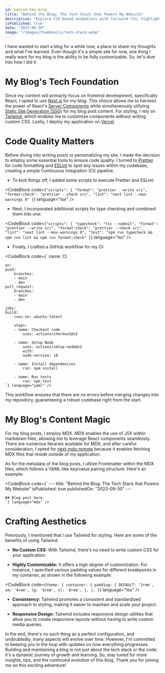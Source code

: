 ```yaml
---
id: behind-the-blog
title: "Behind the Blog: The Tech Stack that Powers My Website"
description: "Explore CSS-based animations with Tailwind CSS, highlighting the advantages of CSS over JavaScript for web animations, including performance and accessibility benefits."
isPublished: true
date: "2023-08-30"
image: "/images/thumbnails/tech-stack.webp"
---
```


I have wanted to start a blog for a while now, a place to share my thoughts and what I've learned. Even though it's a simple site for now, one thing I really want for my blog is the ability to be fully customizable. So, let's dive into how I did it:

# My Blog's Tech Foundation

Since my content will primarily focus on frontend development, specifically React, I opted to use [Next.js](https://nextjs.org/) for my blog. This choice allows me to harness the power of React's [Server Components](https://nextjs.org/docs/app/building-your-application/rendering/server-components) while simultaneously utilizing [Static Site Generation (SSG)](https://nextjs.org/docs/pages/building-your-application/rendering/static-site-generation) for my blog post content. For styling, I rely on [Tailwind](https://tailwindcss.com/), which enables me to customize components without writing custom CSS. Lastly, I deploy my application on [Vercel](https://vercel.com/).

# Code Quality Matters

Before diving into writing posts or personalizing my site, I made the decision to employ some essential tools to ensure code quality. I turned to [Prettier](https://prettier.io/) for code formatting and [ESLint](https://eslint.org/) to spot any issues within my codebase, creating a simple Continuous Integration (CI) pipeline.

- To kick things off, I added some scripts to execute Prettier and ESLint:

<CodeBlock code={`
     "scripts": {
        "format": "prettier --write src",
        "format:check": "prettier --check src",
        "lint": "next lint --max-warnings 0"
    }
    `} language="tsx" />

- Next, I incorporated additional scripts for type checking and combined them into one:

<CodeBlock code={`
      "scripts": {
        "typecheck": "tsc --noEmit",
        "format": "prettier --write src",
        "format:check": "prettier --check src",
        "lint": "next lint --max-warnings 0",
        "test": "npm run typecheck && npm run lint && npm run format:check"
    }
    `} language="tsx" />

- Finally, I crafted a GitHub workflow for my CI:

<CodeBlock code={`
    name: CI

    on:
    push:
        branches:
        - main
        - dev
    pull_request:
        branches:
        - main
        - dev

    jobs:
    build:
        runs-on: ubuntu-latest

        steps:
        - name: Checkout code
            uses: actions/checkout@v2

        - name: Setup Node
            uses: actions/setup-node@v2
            with:
            node-version: 18

        - name: Install dependencies
            run: npm install

        - name: Run tests
            run: npm test
    `} language="yaml" />

This workflow ensures that there are no errors before merging changes into my repository, guaranteeing a robust codebase right from the start.

# My Blog's Content Magic

For my blog posts, I employ MDX. MDX enables the use of JSX within markdown files, allowing me to leverage React components seamlessly. There are numerous libraries available for MDX, and after careful consideration, I opted for [next-mdx-remote](https://github.com/hashicorp/next-mdx-remote) because it enables fetching MDX files that reside outside of my application.

As for the metadata of the blog posts, I utilize Frontmatter within the MDX files, which follows a YAML-like key/value pairing structure. Here's an example:

<CodeBlock code={`
    ---
    title: "Behind the Blog: The Tech Stack that Powers My Website"
    isPublished: true
    publishedOn: "2023-09-30"
    ---

    ## Blog post here.
    `} language="mdx" />

# Crafting Aesthetics

Previously, I mentioned that I use Tailwind for styling. Here are some of the benefits of using Tailwind:

- **No Custom CSS:** With Tailwind, there's no need to write custom CSS for your application.

- **Highly Customizable:** It offers a high degree of customization. For instance, I specified various padding values for different breakpoints in my container, as shown in the following example:

<CodeBlock code={`
      theme: {
      container: {
        padding: {
          DEFAULT: '3rem',
          sm: '4rem',
          lg: '6rem',
          xl: '8rem',
        },
      },
    }
    `} language="tsx" />

- **Consistency:** Tailwind promotes a consistent and standardized approach to styling, making it easier to maintain and scale your project.

- **Responsive Design:** Tailwind includes responsive design utilities that allow you to create responsive layouts without having to write custom media queries.

In the end, there's no such thing as a perfect configuration, and undoubtedly, many aspects will evolve over time. However, I'm committed to keeping you in the loop with updates on how everything progresses. Building and maintaining a blog is not just about the tech stack or the code; it's a dynamic journey of growth and learning. So, stay tuned for more insights, tips, and the continued evolution of this blog. Thank you for joining me on this exciting adventure!
